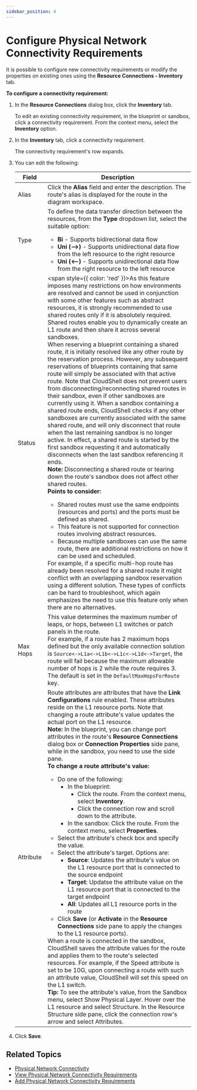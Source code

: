 ```yaml
---
sidebar_position: 4
---
```


# Configure Physical Network Connectivity Requirements

It is possible to configure new connectivity requirements or modify the properties on existing ones using the **Resource Connections - Inventory** tab.

**To configure a connectivity requirement:**

1. In the **Resource Connections** dialog box, click the **Inventory** tab.
    
    To edit an existing connectivity requirement, in the blueprint or sandbox, click a connectivity requirement. From the context menu, select the **Inventory** option.
    
2. In the **Inventory** tab, click a connectivity requirement.
    
    The connectivity requirement's row expands.
    
3. You can edit the following:
    
    | Field | Description |
    | --- | --- |
    | Alias | Click the **Alias** field and enter the description. The route's alias is displayed for the route in the diagram workspace. |
    | Type | To define the data transfer direction between the resources, from the **Type** dropdown list, select the suitable option:<ul><li>**Bi** \- Supports bidirectional data flow</li><li>**Uni \(\-\-\>\)** \- Supports unidirectional data flow from the left resource to the right resource</li><li>**Uni \(\<\-\-\)** \- Supports unidirectional data flow from the right resource to the left resource</li></ul> |
    | Status | <span style={{ color: 'red' }}>As this feature imposes many restrictions on how environments are resolved and cannot be used in conjunction with some other features such as abstract resources, it is strongly recommended to use shared routes only if it is absolutely required.</span><br/>Shared routes enable you to dynamically create an L1 route and then share it across several sandboxes.<br/>When reserving a blueprint containing a shared route, it is initially resolved like any other route by the reservation process. However, any subsequent reservations of blueprints containing that same route will simply be associated with that active route. Note that CloudShell does not prevent users from disconnecting/reconnecting shared routes in their sandbox, even if other sandboxes are currently using it. When a sandbox containing a shared route ends, CloudShell checks if any other sandboxes are currently associated with the same shared route, and will only disconnect that route when the last remaining sandbox is no longer active. In effect, a shared route is started by the first sandbox requesting it and automatically disconnects when the last sandbox referencing it ends.<br/>**Note:** Disconnecting a shared route or tearing down the route's sandbox does not affect other shared routes.<br/>**Points to consider:**<ul><li>Shared routes must use the same endpoints (resources and ports) and the ports must be defined as shared.</li><li>This feature is not supported for connection routes involving abstract resources.</li><li>Because multiple sandboxes can use the same route, there are additional restrictions on how it can be used and scheduled.</li></ul>For example, if a specific multi-hop route has already been resolved for a shared route it might conflict with an overlapping sandbox reservation using a different solution. These types of conflicts can be hard to troubleshoot, which again emphasizes the need to use this feature only when there are no alternatives. |
    | Max Hops | This value determines the maximum number of leaps, or hops, between L1 switches or patch panels in the route.<br/>For example, if a route has 2 maximum hops defined but the only available connection solution is `Source<->L1a<->L1b<->L1c<->L1d<->Target`, the route will fail because the maximum allowable number of hops is 2 while the route requires 3. The default is set in the `DefaultMaxHopsForRoute` key. |
    | Attribute | Route attributes are attributes that have the **Link Configurations** rule enabled. These attributes reside on the L1 resource ports. Note that changing a route attribute's value updates the actual port on the L1 resource.<br/>**Note:** In the blueprint, you can change port attributes in the route's **Resource Connections** dialog box or **Connection Properties** side pane, while in the sandbox, you need to use the side pane.<br/>**To change a route attribute's value:**<ul><li>Do one of the following:<ul><li>In the blueprint:<ul><li>Click the route. From the context menu, select **Inventory**.</li><li>Click the connection row and scroll down to the attribute.</li></ul></li><li>In the sandbox: Click the route. From the context menu, select **Properties**.</li></ul></li><li>Select the attribute's check box and specify the value.</li><li>Select the attribute's target. Options are:<ul><li>**Source**: Updates the attribute's value on the L1 resource port that is connected to the source endpoint</li><li>**Target**: Updatse the attribute value on the L1 resource port that is connected to the target endpoint</li><li>**All**: Updates all L1 resource ports in the route</li></ul></li><li>Click **Save** (or **Activate** in the **Resource Connections** side pane to apply the changes to the L1 resource ports).</li></ul>When a route is connected in the sandbox, CloudShell saves the attribute values for the route and applies them to the route's selected resources. For example, if the Speed attribute is set to be 10G, upon connecting a route with such an attribute value, CloudShell will set this speed on the L1 switch.<br/>**Tip:** To see the attribute's value, from the Sandbox menu, select Show Physical Layer. Hover over the L1 resource and select Structure. In the Resource Structure side pane, click the connection row's arrow and select Attributes. |
    

4. Click **Save**.

## Related Topics

- [Physical Network Connectivity](https://help.quali.com/Online%20Help/0.0/Portal/Content/CSP/LAB-MNG/Rsc-Cnct/Phys-Ntwrk-Cntnr.htm)
- [View Physical Network Connectivity Requirements](https://help.quali.com/Online%20Help/0.0/Portal/Content/CSP/LAB-MNG/Rsc-Cnct/Phys-Ntwrk-View.htm)
- [Add Physical Network Connectivity Requirements](https://help.quali.com/Online%20Help/0.0/Portal/Content/CSP/LAB-MNG/Rsc-Cnct/Phys-Ntwrk-Crt.htm)